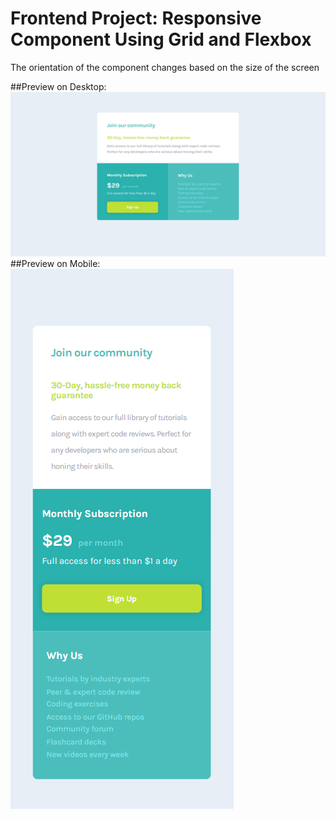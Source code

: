 # Frontend Project: Responsive Component Using Grid and Flexbox
The orientation of the component changes based on the size of the screen

##Preview on Desktop:
![Desktop Preview of Website](/Preview/desktop.png)
##Preview on Mobile:
![Mobile Preview of Website](/Preview/mobile.png)
